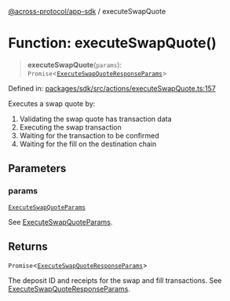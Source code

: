 [@across-protocol/app-sdk](../README.md) / executeSwapQuote

# Function: executeSwapQuote()

> **executeSwapQuote**(`params`): `Promise`\<[`ExecuteSwapQuoteResponseParams`](../type-aliases/ExecuteSwapQuoteResponseParams.md)\>

Defined in: [packages/sdk/src/actions/executeSwapQuote.ts:157](https://github.com/across-protocol/toolkit/blob/6b29eb5487c0ac0b498f1f420b1793303bd8b70a/packages/sdk/src/actions/executeSwapQuote.ts#L157)

Executes a swap quote by:
1. Validating the swap quote has transaction data
2. Executing the swap transaction
3. Waiting for the transaction to be confirmed
4. Waiting for the fill on the destination chain

## Parameters

### params

[`ExecuteSwapQuoteParams`](../type-aliases/ExecuteSwapQuoteParams.md)

See [ExecuteSwapQuoteParams](../type-aliases/ExecuteSwapQuoteParams.md).

## Returns

`Promise`\<[`ExecuteSwapQuoteResponseParams`](../type-aliases/ExecuteSwapQuoteResponseParams.md)\>

The deposit ID and receipts for the swap and fill transactions. See [ExecuteSwapQuoteResponseParams](../type-aliases/ExecuteSwapQuoteResponseParams.md).
